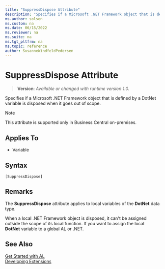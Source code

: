 ```yaml
---
title: "SuppressDispose Attribute"
description: "Specifies if a Microsoft .NET Framework object that is defined by a DotNet variable is disposed when it goes out of scope."
ms.author: solsen
ms.custom: na
ms.date: 06/15/2022
ms.reviewer: na
ms.suite: na
ms.tgt_pltfrm: na
ms.topic: reference
author: SusanneWindfeldPedersen
---
```

[//]: # (START>DO_NOT_EDIT)
[//]: # (IMPORTANT:Do not edit any of the content between here and the END>DO_NOT_EDIT.)
[//]: # (Any modifications should be made in the .xml files in the ModernDev repo.)

# SuppressDispose Attribute
> **Version**: _Available or changed with runtime version 1.0._

Specifies if a Microsoft .NET Framework object that is defined by a DotNet variable is disposed when it goes out of scope.

> [!NOTE]
> This attribute is supported only in Business Central on-premises.

## Applies To

- Variable


## Syntax

```AL
[SuppressDispose]
```

[//]: # (IMPORTANT: END>DO_NOT_EDIT)

## Remarks

The **SuppressDispose** attribute applies to local variables of the **DotNet** data type.  

When a local .NET Framework object is disposed, it can't be assigned outside the scope of its local function. If you want to assign the local **DotNet** variable to a global AL or .NET.

## See Also  
[Get Started with AL](../devenv-get-started.md)  
[Developing Extensions](../devenv-dev-overview.md)  